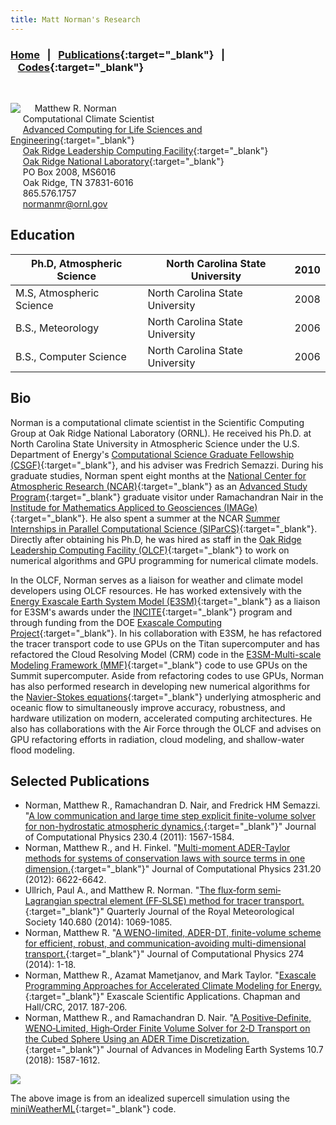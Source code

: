 ```yaml
---
title: Matt Norman's Research
---
```


### [Home](https://mrnorman.github.io)&nbsp;&nbsp;&nbsp;|&nbsp;&nbsp;&nbsp;[Publications](https://scholar.google.com/citations?user=rfPcopcAAAAJ&hl=en){:target="_blank"}&nbsp;&nbsp;&nbsp;|&nbsp;&nbsp;&nbsp;[Codes](https://github.com/mrnorman?tab=repositories){:target="_blank"}

<br />

<img src="https://mrnorman.github.io/norman-200.jpg" align="left">&nbsp;&nbsp;&nbsp;&nbsp;&nbsp;Matthew R. Norman<br />
&nbsp;&nbsp;&nbsp;&nbsp;&nbsp;Computational Climate Scientist<br />
&nbsp;&nbsp;&nbsp;&nbsp;&nbsp;[Advanced Computing for Life Sciences and Engineering](https://www.olcf.ornl.gov/about-olcf/staff-sections/science-engagement/advanced-computing-for-life-sciences-engineering/){:target="_blank"}<br />
&nbsp;&nbsp;&nbsp;&nbsp;&nbsp;[Oak Ridge Leadership Computing Facility](https://www.olcf.ornl.gov){:target="_blank"}<br />
&nbsp;&nbsp;&nbsp;&nbsp;&nbsp;[Oak Ridge National Laboratory](https://www.ornl.gov){:target="_blank"}<br />
&nbsp;&nbsp;&nbsp;&nbsp;&nbsp;PO Box 2008, MS6016<br />
&nbsp;&nbsp;&nbsp;&nbsp;&nbsp;Oak Ridge, TN 37831-6016<br />
&nbsp;&nbsp;&nbsp;&nbsp;&nbsp;865.576.1757<br />
&nbsp;&nbsp;&nbsp;&nbsp;&nbsp;[normanmr@ornl.gov](mailto:normanmr@ornl.gov)<br />

## Education

| Ph.D, Atmospheric Science  | North Carolina State University | 2010 |
| -------------------------- | ------------------------------- | ---- |
| M.S, Atmospheric Science   | North Carolina State University | 2008 |
| B.S., Meteorology          | North Carolina State University | 2006 |
| B.S., Computer Science     | North Carolina State University | 2006 |

## Bio
Norman is a computational climate scientist in the Scientific Computing Group at Oak Ridge National Laboratory (ORNL). He received his Ph.D. at North Carolina State University in Atmospheric Science under the U.S. Department of Energy's [Computational Science Graduate Fellowship (CSGF)](https://www.krellinst.org/csgf/){:target="_blank"}, and his adviser was Fredrich Semazzi. During his graduate studies, Norman spent eight months at the [National Center for Atmospheric Research (NCAR)](https://ncar.ucar.edu/){:target="_blank"} as an [Advanced Study Program](https://asp.ucar.edu/){:target="_blank"} graduate visitor under Ramachandran Nair in the [Institude for Mathematics Appliced to Geosciences (IMAGe)](https://staff.ucar.edu/orgs/image){:target="_blank"}. He also spent a summer at the NCAR [Summer Internships in Parallel Computational Science (SIParCS)](https://www2.cisl.ucar.edu/siparcs){:target="_blank"}. Directly after obtaining his Ph.D, he was hired as staff in the [Oak Ridge Leadership Computing Facility (OLCF)](https://www.olcf.ornl.gov/){:target="_blank"} to work on numerical algorithms and GPU programming for numerical climate models.

In the OLCF, Norman serves as a liaison for weather and climate model developers using OLCF resources. He has worked extensively with the [Energy Exascale Earth System Model (E3SM)](https://github.com/E3SM-Project/){:target="_blank"} as a liaison for E3SM's awards under the [INCITE](http://www.doeleadershipcomputing.org/){:target="_blank"} program and through funding from the DOE [Exascale Computing Project](https://www.exascaleproject.org/){:target="_blank"}. In his collaboration with E3SM, he has refactored the tracer transport code to use GPUs on the Titan supercomputer and has refactored the Cloud Resolving Model (CRM) code in the [E3SM-Multi-scale Modeling Framework (MMF)](https://www.exascaleproject.org/project/e3sm-mmf-cloud-resolving-climate-modeling-earths-water-cycle/){:target="_blank"} code to use GPUs on the Summit supercomputer. Aside from refactoring codes to use GPUs, Norman has also performed research in developing new numerical algorithms for the [Navier-Stokes equations](https://en.wikipedia.org/wiki/Navier%E2%80%93Stokes_equations){:target="_blank"} underlying atmospheric and oceanic flow to simultaneously improve accuracy, robustness, and hardware utilization on modern, accelerated computing architectures. He also has collaborations with the Air Force through the OLCF and advises on GPU refactoring efforts in radiation, cloud modeling, and shallow-water flood modeling.

## Selected Publications
* Norman, Matthew R., Ramachandran D. Nair, and Fredrick HM Semazzi. "[A low communication and large time step explicit finite-volume solver for non-hydrostatic atmospheric dynamics.](https://mrnorman.github.io/low_communication_jcp.pdf){:target="_blank"}" Journal of Computational Physics 230.4 (2011): 1567-1584.
* Norman, Matthew R., and H. Finkel. "[Multi-moment ADER-Taylor methods for systems of conservation laws with source terms in one dimension.](https://mrnorman.github.io/ader_taylor_jcp.pdf){:target="_blank"}" Journal of Computational Physics 231.20 (2012): 6622-6642.
* Ullrich, Paul A., and Matthew R. Norman. "[The flux‐form semi‐Lagrangian spectral element (FF‐SLSE) method for tracer transport.](https://rmets.onlinelibrary.wiley.com/doi/pdf/10.1002/qj.2184){:target="_blank"}" Quarterly Journal of the Royal Meteorological Society 140.680 (2014): 1069-1085.
* Norman, Matthew R. "[A WENO-limited, ADER-DT, finite-volume scheme for efficient, robust, and communication-avoiding multi-dimensional transport.](weno_ader_transport_jcp.pdf){:target="_blank"}" Journal of Computational Physics 274 (2014): 1-18.
* Norman, Matthew R., Azamat Mametjanov, and Mark Taylor. "[Exascale Programming Approaches for Accelerated Climate Modeling for Energy.](https://books.google.com/books?hl=en&lr=&id=smlQDwAAQBAJ&oi=fnd&pg=PA187&ots=Erjun5d4YN&sig=awoi7MIMYmQU6ddv5bIZNfVeMUw#v=onepage&q&f=false){:target="_blank"}" Exascale Scientific Applications. Chapman and Hall/CRC, 2017. 187-206.
* Norman, Matthew R., and Ramachandran D. Nair. "[A Positive‐Definite, WENO‐Limited, High‐Order Finite Volume Solver for 2‐D Transport on the Cubed Sphere Using an ADER Time Discretization.](https://agupubs.onlinelibrary.wiley.com/doi/pdf/10.1029/2017MS001247){:target="_blank"}" Journal of Advances in Modeling Earth Systems 10.7 (2018): 1587-1612.


<img src="https://mrnorman.github.io/supercell_miniWeatherML.gif" />

The above image is from an idealized supercell simulation using the [miniWeatherML](https://github.com/mrnorman/miniWeatherML){:target="_blank"} code.
